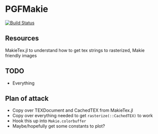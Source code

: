 # PGFMakie

[![Build Status](https://github.com/jlbosse/PGFMakie.jl/actions/workflows/CI.yml/badge.svg?branch=main)](https://github.com/jlbosse/PGFMakie.jl/actions/workflows/CI.yml?query=branch%3Amain)

## Resources
MakieTex.jl to understand how to get tex strings to rasterized, Makie friendly images

## TODO
 - Everything

## Plan of attack
 - Copy over TEXDocument and CachedTEX from MakieTex.jl
 - Copy over everything needed to get `rasterize(::CachedTEX)` to work
 - Hook this up into `Makie.colorbuffer`
 - Maybe/hopefully get some constants to plot?
